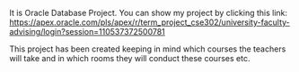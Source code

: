 It is Oracle Database Project.
You can show my project by clicking this link:  https://apex.oracle.com/pls/apex/r/term_project_cse302/university-faculty-advising/login?session=110537372500781

This project has been created keeping in mind which courses the teachers will take and in which rooms they will conduct these courses etc. 
